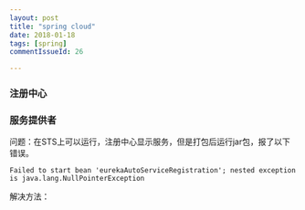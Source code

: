 ```yaml
---
layout: post
title: "spring cloud"
date: 2018-01-18
tags: [spring]
commentIssueId: 26

---
```

### 注册中心

### 服务提供者

问题：在STS上可以运行，注册中心显示服务，但是打包后运行jar包，报了以下错误。
```shell
Failed to start bean 'eurekaAutoServiceRegistration'; nested exception is java.lang.NullPointerException
```
解决方法：